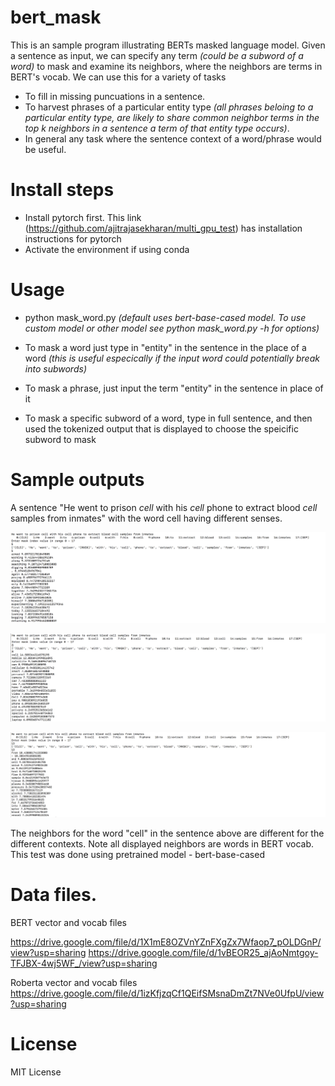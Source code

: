 # bert_mask

This is an sample program illustrating BERTs masked language model. 
Given a sentence as input, we can specify any term _(could be a subword of a word)_ to mask and examine its neighbors, where the neighbors are terms in BERT's vocab.
We can use this for a variety of tasks
* To fill in missing puncuations in a sentence. 
* To harvest phrases of a particular entity type _(all phrases beloing to a particular entity type, are likely to share common neighbor terms in the top k neighbors in a sentence a term of that entity type occurs)_. 
* In general any task where the sentence context of a word/phrase would be useful. 

# Install steps
* Install pytorch first. This link (https://github.com/ajitrajasekharan/multi_gpu_test)   has installation instructions for pytorch
* Activate the environment if using conda

# Usage 
* python mask_word.py  _(default uses bert-base-cased model. To use custom model or other model see python mask_word.py -h for options)_ 

* To mask a word just type in "entity" in the sentence in the place of a word _(this is useful especically if the input word could potentially break into subwords)_

* To mask a phrase, just input the term "entity" in the sentence in place of it

* To mask a specific subword of a word, type in full sentence, and then used the tokenized output that is displayed to choose the speicific subword to mask

# Sample outputs
A sentence "He went to prison _cell_ with his _cell_ phone to extract blood _cell_ samples from inmates" with the word cell having different senses. 

![Output of mask_word.py - 1 of 3](1.png) 

![Output of mask_word.py - 2 of 3](2.png) 

![Output of mask_word.py - 3 of 3](3.png) 

The neighbors for the word "cell" in the sentence above are different for the different contexts. Note all displayed neighbors are words in BERT vocab. This test was done using pretrained model - bert-base-cased

# Data files.
BERT vector and vocab files

https://drive.google.com/file/d/1X1mE8OZVnYZnFXgZx7Wfaop7_pOLDGnP/view?usp=sharing
https://drive.google.com/file/d/1vBEOR25_ajAoNmtgoy-TFJBX-4wj5WF_/view?usp=sharing

Roberta vector and vocab files
https://drive.google.com/file/d/1izKfjzqCf1QEifSMsnaDmZt7NVe0UfpU/view?usp=sharing


# License

MIT License
